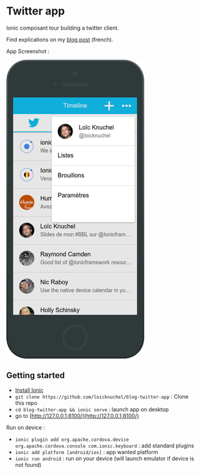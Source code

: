 # Twitter app

Ionic composant tour building a twitter client.

Find explications on my [blog post](http://loic.knuchel.org/blog/2015/02/26/faire-un-client-twitter-avec-ionic/) (french).

App Screenshot :

![Current App](./screenshots/step6.png)

## Getting started

- [Install Ionic](http://ionicframework.com/getting-started/)
- `git clone https://github.com/loicknuchel/blog-twitter-app` : Clone this repo
- `cd blog-twitter-app && ionic serve` : launch app on desktop
- go to [http://127.0.0.1:8100/](http://127.0.0.1:8100/)

Run on device :

- `ionic plugin add org.apache.cordova.device org.apache.cordova.console com.ionic.keyboard` : add standard plugins
- `ionic add platform [android/ios]` : app wanted platform
- `ionic run android` : run on your device (will launch emulator if device is not found)
